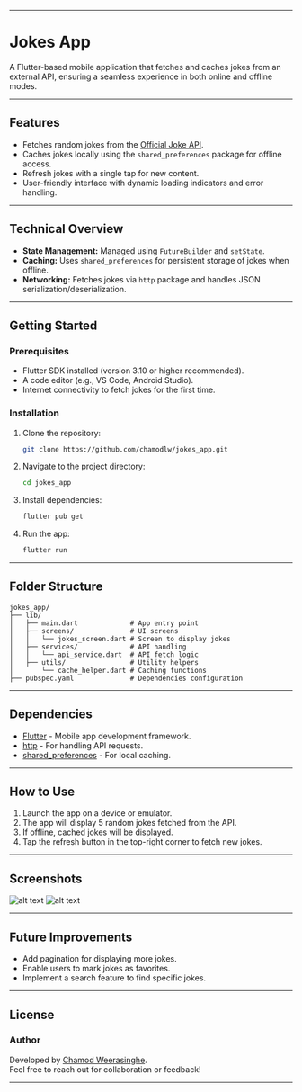 
---

# **Jokes App**

A Flutter-based mobile application that fetches and caches jokes from an external API, ensuring a seamless experience in both online and offline modes.

---

## **Features**

- Fetches random jokes from the [Official Joke API](https://official-joke-api.appspot.com/random_ten).
- Caches jokes locally using the `shared_preferences` package for offline access.
- Refresh jokes with a single tap for new content.
- User-friendly interface with dynamic loading indicators and error handling.

---

## **Technical Overview**

- **State Management:** Managed using `FutureBuilder` and `setState`.
- **Caching:** Uses `shared_preferences` for persistent storage of jokes when offline.
- **Networking:** Fetches jokes via `http` package and handles JSON serialization/deserialization.

---

## **Getting Started**

### Prerequisites
- Flutter SDK installed (version 3.10 or higher recommended).
- A code editor (e.g., VS Code, Android Studio).
- Internet connectivity to fetch jokes for the first time.

### Installation
1. Clone the repository:
   ```bash
   git clone https://github.com/chamodlw/jokes_app.git
   ```
2. Navigate to the project directory:
   ```bash
   cd jokes_app
   ```
3. Install dependencies:
   ```bash
   flutter pub get
   ```
4. Run the app:
   ```bash
   flutter run
   ```

---

## **Folder Structure**
```
jokes_app/
├── lib/
│   ├── main.dart             # App entry point
│   ├── screens/              # UI screens
│   │   └── jokes_screen.dart # Screen to display jokes
│   ├── services/             # API handling
│   │   └── api_service.dart  # API fetch logic
│   ├── utils/                # Utility helpers
│       └── cache_helper.dart # Caching functions
├── pubspec.yaml              # Dependencies configuration
```

---

## **Dependencies**
- [Flutter](https://flutter.dev/) - Mobile app development framework.
- [http](https://pub.dev/packages/http) - For handling API requests.
- [shared_preferences](https://pub.dev/packages/shared_preferences) - For local caching.

---

## **How to Use**
1. Launch the app on a device or emulator.
2. The app will display 5 random jokes fetched from the API.
3. If offline, cached jokes will be displayed.
4. Tap the refresh button in the top-right corner to fetch new jokes.

---

## **Screenshots**
![alt text](1.jpg) ![alt text](2.jpg)

---

## **Future Improvements**
- Add pagination for displaying more jokes.
- Enable users to mark jokes as favorites.
- Implement a search feature to find specific jokes.

---

## **License**



### **Author**
Developed by [Chamod Weerasinghe](https://chamodweerasinghe.vercel.app/).  
Feel free to reach out for collaboration or feedback!  

---
